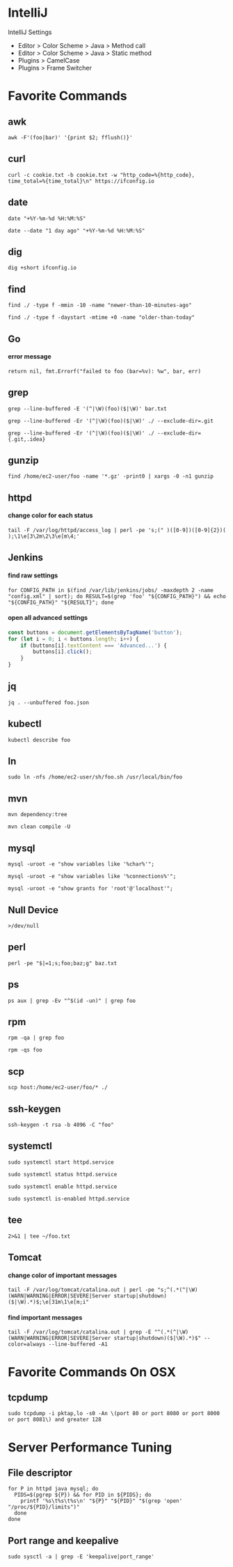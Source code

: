 # IntelliJ

IntelliJ Settings

- Editor > Color Scheme > Java > Method call
- Editor > Color Scheme > Java > Static method
- Plugins > CamelCase
- Plugins > Frame Switcher

# Favorite Commands

## awk

```shell
awk -F'(foo|bar)' '{print $2; fflush()}'
```

## curl

```shell
curl -c cookie.txt -b cookie.txt -w "http_code=%{http_code}, time_total=%{time_total}\n" https://ifconfig.io
```

## date

```shell
date "+%Y-%m-%d %H:%M:%S"
```

```shell
date --date "1 day ago" "+%Y-%m-%d %H:%M:%S"
```

## dig

```shell
dig +short ifconfig.io
```

## find

```shell
find ./ -type f -mmin -10 -name "newer-than-10-minutes-ago"
```

```shell
find ./ -type f -daystart -mtime +0 -name "older-than-today"
```

## Go

#### error message

```shell
return nil, fmt.Errorf("failed to foo (bar=%v): %w", bar, err)
```

## grep

```shell
grep --line-buffered -E '(^|\W)(foo)($|\W)' bar.txt
```

```shell
grep --line-buffered -Er '(^|\W)(foo)($|\W)' ./ --exclude-dir=.git
```

```shell
grep --line-buffered -Er '(^|\W)(foo)($|\W)' ./ --exclude-dir={.git,.idea}
```

## gunzip

```shell
find /home/ec2-user/foo -name '*.gz' -print0 | xargs -0 -n1 gunzip
```

## httpd

#### change color for each status

```shell
tail -F /var/log/httpd/access_log | perl -pe 's;(" )([0-9])([0-9]{2})( );\1\e[3\2m\2\3\e[m\4;'
```

## Jenkins

#### find raw settings

```shell
for CONFIG_PATH in $(find /var/lib/jenkins/jobs/ -maxdepth 2 -name "config.xml" | sort); do RESULT=$(grep 'foo' "${CONFIG_PATH}") && echo "${CONFIG_PATH}" "${RESULT}"; done
```

#### open all advanced settings

```js
const buttons = document.getElementsByTagName('button');
for (let i = 0; i < buttons.length; i++) {
    if (buttons[i].textContent === 'Advanced...') {
        buttons[i].click();
    }
}
```

## jq

```shell
jq . --unbuffered foo.json
```

## kubectl

```shell
kubectl describe foo
```

## ln

```shell
sudo ln -nfs /home/ec2-user/sh/foo.sh /usr/local/bin/foo
```

## mvn

```shell
mvn dependency:tree
```

```shell
mvn clean compile -U
```

## mysql

```shell
mysql -uroot -e "show variables like '%char%'";
```

```shell
mysql -uroot -e "show variables like '%connections%'";
```

```shell
mysql -uroot -e "show grants for 'root'@'localhost'";
```

## Null Device

```shell
>/dev/null
```

## perl

```shell
perl -pe "$|=1;s;foo;baz;g" baz.txt
```

## ps

```shell
ps aux | grep -Ev "^$(id -un)" | grep foo
```

## rpm

```shell
rpm -qa | grep foo
```

```shell
rpm -qs foo
```

## scp

```shell
scp host:/home/ec2-user/foo/* ./
```

## ssh-keygen

```shell
ssh-keygen -t rsa -b 4096 -C "foo"
```

## systemctl

```shell
sudo systemctl start httpd.service
```
```shell
sudo systemctl status httpd.service
```
```shell
sudo systemctl enable httpd.service
```
```shell
sudo systemctl is-enabled httpd.service
```

## tee

```shell
2>&1 | tee ~/foo.txt
```

## Tomcat

#### change color of important messages

```shell
tail -F /var/log/tomcat/catalina.out | perl -pe "s;^(.*(^|\W)(WARN|WARNING|ERROR|SEVERE|Server startup|shutdown)($|\W).*)$;\e[31m\1\e[m;i"
```

#### find important messages

```shell
tail -F /var/log/tomcat/catalina.out | grep -E "^(.*(^|\W)(WARN|WARNING|ERROR|SEVERE|Server startup|shutdown)($|\W).*)$" --color=always --line-buffered -A1
```

# Favorite Commands On OSX

## tcpdump

```shell
sudo tcpdump -i pktap,lo -s0 -An \(port 80 or port 8080 or port 8000 or port 8081\) and greater 128
```

# Server Performance Tuning

## File descriptor

```shell
for P in httpd java mysql; do
  PIDS=$(pgrep ${P}) && for PID in ${PIDS}; do
    printf '%s\t%s\t%s\n' "${P}" "${PID}" "$(grep 'open' "/proc/${PID}/limits")"
  done
done
```

## Port range and keepalive

```shell
sudo sysctl -a | grep -E 'keepalive|port_range'
```
